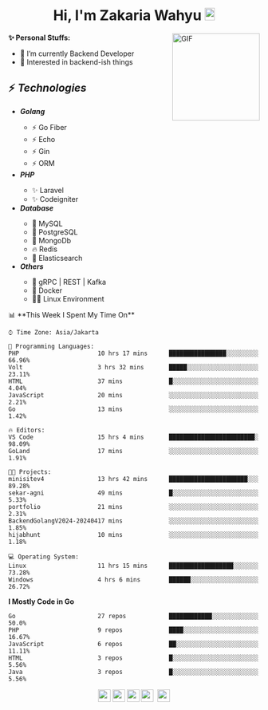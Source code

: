 <h1 align="center">Hi, I'm Zakaria Wahyu <img src="https://github.com/TheDudeThatCode/TheDudeThatCode/blob/master/Assets/Hi.gif" width="20px" height="25px"></h1>

<img align="right" alt="GIF" height="175px" src="https://www.nayakapratama.co.id/wp-content/uploads/2019/07/Website-Maintenance.gif" />

**✨ Personal Stuffs:**
- 🔭 I’m currently Backend Developer
- 🌱 Interested in backend-ish things

<h2>⚡ <i>Technologies</i></h2>
<ul>
<li><strong><i>Golang</i></strong></li>
  <ul>
    <li>⚡ Go Fiber</li>
    <li>⚡ Echo</li>
    <li>⚡ Gin</li>
    <li>⚡ ORM</li>
  </ul>
<li><strong><i>PHP</i></strong></li>
  <ul>
    <li>✨ Laravel</li>
    <li>✨ Codeigniter</li>
  </ul>
<li><strong><i>Database</i></strong></li>
  <ul>
    <li>🐬 MySQL</li>
    <li>🐘 PostgreSQL</li>
    <li>🍃 MongoDb</li>
    <li>🔥 Redis</li>
    <li>🔎 Elasticsearch</li>
  </ul>
  <li><strong><i>Others</i></strong></li>
  <ul>
    <li>💫 gRPC | REST | Kafka</li>
    <li>🐳 Docker</li>
    <li>👨‍💻 Linux Environment</li>
  </ul>
</ul>
<!--START_SECTION:waka-->
📊 **This Week I Spent My Time On** 

```text
⌚︎ Time Zone: Asia/Jakarta

💬 Programming Languages: 
PHP                      10 hrs 17 mins      ████████████████░░░░░░░░░   66.96% 
Volt                     3 hrs 32 mins       █████░░░░░░░░░░░░░░░░░░░░   23.11% 
HTML                     37 mins             █░░░░░░░░░░░░░░░░░░░░░░░░   4.04% 
JavaScript               20 mins             ░░░░░░░░░░░░░░░░░░░░░░░░░   2.21% 
Go                       13 mins             ░░░░░░░░░░░░░░░░░░░░░░░░░   1.42%

🔥 Editors: 
VS Code                  15 hrs 4 mins       ████████████████████████░   98.09% 
GoLand                   17 mins             ░░░░░░░░░░░░░░░░░░░░░░░░░   1.91%

🐱‍💻 Projects: 
minisitev4               13 hrs 42 mins      ██████████████████████░░░   89.28% 
sekar-agni               49 mins             █░░░░░░░░░░░░░░░░░░░░░░░░   5.33% 
portfolio                21 mins             ░░░░░░░░░░░░░░░░░░░░░░░░░   2.31% 
BackendGolangV2024-20240417 mins             ░░░░░░░░░░░░░░░░░░░░░░░░░   1.85% 
hijabhunt                10 mins             ░░░░░░░░░░░░░░░░░░░░░░░░░   1.18%

💻 Operating System: 
Linux                    11 hrs 15 mins      ██████████████████░░░░░░░   73.28% 
Windows                  4 hrs 6 mins        ██████░░░░░░░░░░░░░░░░░░░   26.72%

```

**I Mostly Code in Go** 

```text
Go                       27 repos            ████████████░░░░░░░░░░░░░   50.0% 
PHP                      9 repos             ████░░░░░░░░░░░░░░░░░░░░░   16.67% 
JavaScript               6 repos             ██░░░░░░░░░░░░░░░░░░░░░░░   11.11% 
HTML                     3 repos             █░░░░░░░░░░░░░░░░░░░░░░░░   5.56% 
Java                     3 repos             █░░░░░░░░░░░░░░░░░░░░░░░░   5.56%

```



<!--END_SECTION:waka-->

<p align="center">
<a href="https://www.linkedin.com/in/zakariawahyu" target="_blank"><img src="https://img.shields.io/badge/linkedin-%230077B5.svg?&style=for-the-badge&logo=linkedin&logoColor=white" height=25></a>
<a href="https://medium.com/@zakariawahyu" target="_blank"><img src="https://img.shields.io/badge/Medium-12100E?style=for-the-badge&logo=medium&logoColor=white" height=25></a>
<a href="https://medium.com/@zakariawahyu" target="_blank"><img src="https://img.shields.io/badge/Portfolio-2300843e?style=for-the-badge&logo=About.me&logoColor=white" height=25></a>
<a href="https://www.twitter.com/_zakariawahyu" target="_blank"><img src="https://img.shields.io/badge/twitter-%231DA1F2.svg?&style=for-the-badge&logo=twitter&logoColor=white" height=25></a> 
<a href="https://www.instagram.com/_zakariawahyu" target="_blank"><img src="https://img.shields.io/badge/instagram-%23E4405F.svg?&style=for-the-badge&logo=instagram&logoColor=white" height=25></a>
